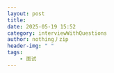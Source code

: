 ```yaml
---
layout: post
title: 
date: 2025-05-19 15:52
category: interviewWithQuestions
author: nothing丿zip
header-img: " "
tags: 
    - 面试
---
```


